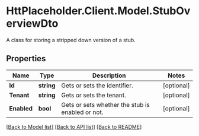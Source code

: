 # HttPlaceholder.Client.Model.StubOverviewDto
A class for storing a stripped down version of a stub.
## Properties

Name | Type | Description | Notes
------------ | ------------- | ------------- | -------------
**Id** | **string** | Gets or sets the identifier. | [optional] 
**Tenant** | **string** | Gets or sets the tenant. | [optional] 
**Enabled** | **bool** | Gets or sets whether the stub is enabled or not. | [optional] 

[[Back to Model list]](../README.md#documentation-for-models) [[Back to API list]](../README.md#documentation-for-api-endpoints) [[Back to README]](../README.md)

